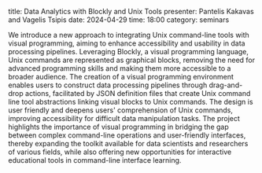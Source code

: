 title: Data Analytics with Blockly and Unix Tools
presenter: Pantelis Kakavas and Vagelis Tsipis
date: 2024-04-29
time: 18:00
category: seminars

We introduce a new approach to integrating Unix command-line tools with
visual programming, aiming to enhance accessibility and usability in data
processing pipelines. Leveraging Blockly, a visual programming language,
Unix commands are represented as graphical blocks, removing the need for
advanced programming skills and making them more accessible to a broader
audience. The creation of a visual programming environment enables users
to construct data processing pipelines through drag-and-drop actions,
facilitated by JSON definition files that create Unix command line
tool abstractions linking visual blocks to Unix commands. The design
is user friendly and deepens users' comprehension of Unix commands,
improving accessibility for difficult data manipulation tasks. The
project highlights the importance of visual programming in bridging
the gap between complex command-line operations and user-friendly
interfaces, thereby expanding the toolkit available for data scientists
and researchers of various fields, while also offering new opportunities
for interactive educational tools in command-line interface learning.
